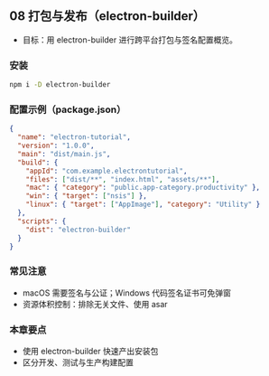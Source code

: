 ## 08 打包与发布（electron-builder）

- 目标：用 electron-builder 进行跨平台打包与签名配置概览。

### 安装
```bash
npm i -D electron-builder
```

### 配置示例（package.json）
```json
{
  "name": "electron-tutorial",
  "version": "1.0.0",
  "main": "dist/main.js",
  "build": {
    "appId": "com.example.electrontutorial",
    "files": ["dist/**", "index.html", "assets/**"],
    "mac": { "category": "public.app-category.productivity" },
    "win": { "target": ["nsis"] },
    "linux": { "target": ["AppImage"], "category": "Utility" }
  },
  "scripts": {
    "dist": "electron-builder"
  }
}
```

### 常见注意
- macOS 需要签名与公证；Windows 代码签名证书可免弹窗
- 资源体积控制：排除无关文件、使用 asar

### 本章要点
- 使用 electron-builder 快速产出安装包
- 区分开发、测试与生产构建配置
